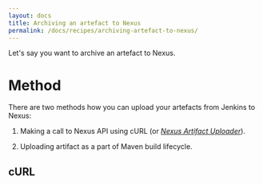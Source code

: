 ```yaml
---
layout: docs
title: Archiving an artefact to Nexus
permalink: /docs/recipes/archiving-artefact-to-nexus/
---
```


Let's say you want to archive an artefact to Nexus.

# Method

There are two methods how you can upload your artefacts from Jenkins to Nexus:

1. Making a call to Nexus API using cURL (or _[Nexus Artifact Uploader](https://wiki.jenkins-ci.org/display/JENKINS/Nexus+Artifact+Uploader)_).

2. Uploading artifact as a part of Maven build lifecycle.

## cURL
